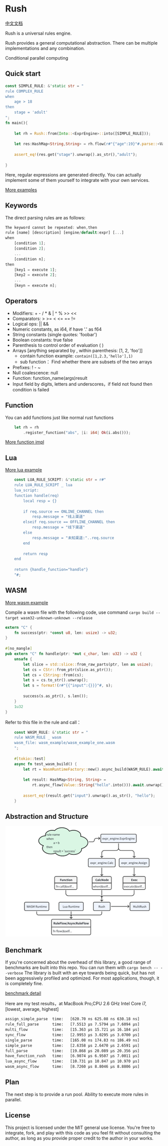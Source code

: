 # Rush
[中文文档](https://juejin.cn/column/7281080737491025955)

Rush is a universal rules engine.

Rush provides a general computational abstraction. There can be multiple implementations and any combination.

Conditional parallel computing

## Quick start

```rust
const SIMPLE_RULE: &'static str = "
rule COMPLEX_RULE
when
    age > 18
then
    stage = 'adult'
";
fn main(){
    
    let rh = Rush::from(Into::<ExprEngine>::into([SIMPLE_RULE]));

    let res:HashMap<String,String> = rh.flow(r#"{"age":19}"#.parse::<Value>().unwrap()).unwrap();
    
    assert_eq!(res.get("stage").unwrap().as_str(),"adult");

}
```

Here, regular expressions are generated directly. You can actually implement some of them yourself to integrate with your own services.

[More examples](https://github.com/woshihaoren4/rush/tree/main/example/src)

## Keywords

The direct parsing rules are as follows:
```rust
The keyword cannot be repeated: when,then
rule [name] [description] [engine/default:expr] [...]
when
    [condition 1];
    [condition 2];
    ...
    [condition n];
then
    [key1 = execute 1];
    [key2 = execute 2];
    ...
    [keyn = execute n];
```

## Operators
- Modifiers: + - / * & | ^ % >> << 
- Comparators: > >= < <= == !=
- Logical ops: || &&
- Numeric constants, as i64, if have '.' as f64
- String constants (single quotes: 'foobar')
- Boolean constants: true false
- Parenthesis to control order of evaluation ( )
- Arrays [anything separated by , within parenthesis: [1, 2, 'foo']]
  - contain function example: `contain([1,2.3,'hello'],1)`
  - sub function： Find whether there are subsets of the two arrays
- Prefixes: ! - ~
- Null coalescence: null
- Function: function_name(args)result
- Input field by digits, letters and underscores，if field not found then condition is failed

## Function

You can add functions just like normal rust functions

```rust
    let rh = rh
        .register_function("abs", |i: i64| Ok(i.abs()));
```

[More function impl](https://github.com/woshihaoren4/rush/blob/main/example/src/function_test.rs)

## Lua

[More lua example](https://github.com/woshihaoren4/rush/blob/lua_engine/example/src/lua_test.rs)

```rust
    const LUA_RULE_SCRIPT: &'static str = r#"
    rule LUA_RULE_SCRIPT _ lua
    lua_script:
    function handle(req)
        local resp = {}

        if req.source == ONLINE_CHANNEL then
            resp.message = "线上渠道"
        elseif req.source == OFFLINE_CHANNEL then
            resp.message = "线下渠道"
        else
            resp.message = "未知渠道:"..req.source
        end

        return resp
    end

    return {handle_function="handle"}
    "#;
```

## WASM

[More wasm example](https://github.com/woshihaoren4/rush/blob/main/example/src/wasm_test.rs)

Compile a wasm file with the following code, use command `cargo build --target wasm32-unknown-unknown --release`
```rust
extern "C" {
    fn success(ptr: *const u8, len: usize) -> u32;
}

#[no_mangle]
pub extern "C" fn handle(ptr: *mut c_char, len: u32) -> u32 {
    unsafe {
        let slice = std::slice::from_raw_parts(ptr, len as usize);
        let cs = CStr::from_ptr(slice.as_ptr());
        let cs = CString::from(cs);
        let s = cs.to_str().unwrap();
        let s = format!(r#"{{"input":{}}}"#, s);

        success(s.as_ptr(), s.len());
    }
    1u32
}
```

Refer to this file in the rule and call：
```rust
    const WASM_RULE: &'static str = "
    rule WASM_RULE _ wasm
    wasm_file: wasm_example/wasm_example_one.wasm
    ";

    #[tokio::test]
    async fn test_wasm_build() {
        let rt = WasmRuntimeFactory::new().async_build(WASM_RULE).await.unwrap();

        let result: HashMap<String, String> =
            rt.async_flow(Value::String("hello".into())).await.unwrap();
      
        assert_eq!(result.get("input").unwrap().as_str(), "hello");
    }
```


## Abstraction and Structure

![img.png](img.png)

## Benchmark

If you're concerned about the overhead of this library, a good range of benchmarks are built into this repo. You can run them with `cargo bench -- --verbose` The library is built with an eye towards being quick, but has not been aggressively profiled and optimized. For most applications, though, it is completely fine.

[benchmark detail](https://github.com/woshihaoren4/rush/tree/main/example/benches)

Here are my test results，at MacBook Pro,CPU 2.6 GHz Intel Core i7, [lowest, average, highest]

```bash
assign_simple_parse  time:   [620.70 ns 625.08 ns 630.18 ns]
rule_full_parse      time:   [7.5513 µs 7.5794 µs 7.6094 µs]
multi_flow           time:   [15.363 µs 15.721 µs 16.184 µs]
sync_flow            time:   [2.9953 µs 3.0295 µs 3.0700 µs]
single_parse         time:   [165.08 ns 174.83 ns 186.49 ns]
simple_parse         time:   [2.6358 µs 2.6470 µs 2.6591 µs]
full_parse           time:   [19.868 µs 20.089 µs 20.356 µs]
have_function_rush   time:   [6.9074 µs 6.9507 µs 7.0011 µs]
lua_async_flow       time:   [10.731 µs 10.847 µs 10.970 µs]
wasm_async_flow      time:   [8.7260 µs 8.8046 µs 8.8806 µs]
```

## Plan

The next step is to provide a run pool. Ability to execute more rules in parallel.

## License
This project is licensed under the MIT general use license. You're free to integrate, fork, and play with this code as you feel fit without consulting the author, as long as you provide proper credit to the author in your works.